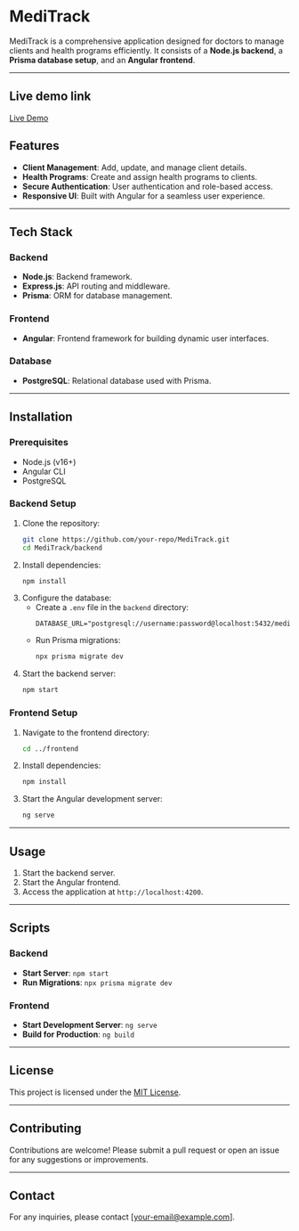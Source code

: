 # MediTrack

MediTrack is a comprehensive application designed for doctors to manage clients and health programs efficiently. It consists of a **Node.js backend**, a **Prisma database setup**, and an **Angular frontend**.

---

## Live demo link 
[Live Demo](https://medic-track.onrender.com)

## Features

- **Client Management**: Add, update, and manage client details.
- **Health Programs**: Create and assign health programs to clients.
- **Secure Authentication**: User authentication and role-based access.
- **Responsive UI**: Built with Angular for a seamless user experience.

---

## Tech Stack

### Backend
- **Node.js**: Backend framework.
- **Express.js**: API routing and middleware.
- **Prisma**: ORM for database management.

### Frontend
- **Angular**: Frontend framework for building dynamic user interfaces.

### Database
- **PostgreSQL**: Relational database used with Prisma.

---

## Installation

### Prerequisites
- Node.js (v16+)
- Angular CLI
- PostgreSQL

### Backend Setup
1. Clone the repository:
    ```bash
    git clone https://github.com/your-repo/MediTrack.git
    cd MediTrack/backend
    ```
2. Install dependencies:
    ```bash
    npm install
    ```
3. Configure the database:
    - Create a `.env` file in the `backend` directory:
      ```env
      DATABASE_URL="postgresql://username:password@localhost:5432/meditrack"
      ```
    - Run Prisma migrations:
      ```bash
      npx prisma migrate dev
      ```
4. Start the backend server:
    ```bash
    npm start
    ```

### Frontend Setup
1. Navigate to the frontend directory:
    ```bash
    cd ../frontend
    ```
2. Install dependencies:
    ```bash
    npm install
    ```
3. Start the Angular development server:
    ```bash
    ng serve
    ```

---

## Usage

1. Start the backend server.
2. Start the Angular frontend.
3. Access the application at `http://localhost:4200`.

---

## Scripts

### Backend
- **Start Server**: `npm start`
- **Run Migrations**: `npx prisma migrate dev`

### Frontend
- **Start Development Server**: `ng serve`
- **Build for Production**: `ng build`

---

## License

This project is licensed under the [MIT License](LICENSE).

---

## Contributing

Contributions are welcome! Please submit a pull request or open an issue for any suggestions or improvements.

---

## Contact

For any inquiries, please contact [your-email@example.com].  